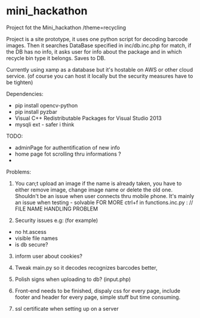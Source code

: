 # mini_hackathon
Project fot the Mini_hackathon  /theme=recycling

Project is a site prototype, it uses one python script for decoding barcode images. Then it searches DataBase specified in inc/db.inc.php for match, if the DB has no info, it asks user for info about the package and in which recycle bin type it belongs. Saves to DB.

Currently using xamp as a database but it's hostable on AWS or other cloud service. (of course you can host it locally but the security measures have to be tighten)

Dependencies: 
- pip install opencv-python
- pip install pyzbar
- Visual C++ Redistributable Packages for Visual Studio 2013
- mysqli ext - safer i think

TODO:
- adminPage for authentification of new info 
- home page fot scrolling thru informations ?
- 

Problems:

1. You can;t upload an image if the name is already taken, you have to either remove image, change image name or delete the old one. Shouldn't be an issue when user connects thru mobile phone. It's mainly an issue when testing - solvable
FOR MORE ctrl+f in functions.inc.py : // FILE NAME HANDLING PROBLEM

2. Security issues e.g: (for example) 
- no ht.ascess
- visible file names
- is db secure?

3. inform user about cookies?

4. Tweak main.py so it decodes recognizes barcodes better,

5. Polish signs when uploading to db? (input.php)

6. Front-end needs to be finished, dispaly css for every page, include footer and header for every page, simple stuff but time consuming.

7.  ssl certificate when setting up on a server
